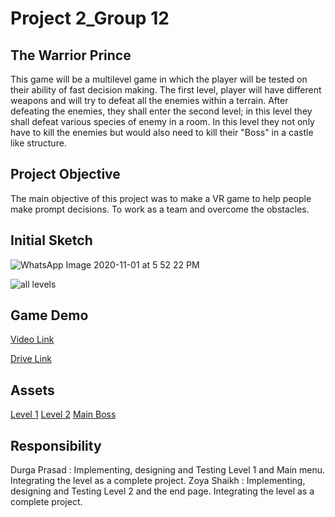 # Project 2_Group 12

## The Warrior Prince
This game will be a multilevel game in which the player will be tested on their ability of fast decision making. The first level, player will have different weapons and will try 
to defeat all the enemies within a terrain. After defeating the enemies, they shall enter the second level; in this level they shall defeat various species of enemy in a room. In 
this level they not only have to kill the enemies but would also need to kill their "Boss" in a castle like structure.

## Project Objective 
The main objective of this project was to make a VR game to help people make prompt decisions. To work as a team and overcome the obstacles.
## Initial Sketch

![WhatsApp Image 2020-11-01 at 5 52 22 PM](https://user-images.githubusercontent.com/56169161/97818950-1edfe480-1c6b-11eb-945b-1480b0f9aba0.jpeg)

![all levels](https://user-images.githubusercontent.com/56169161/97818648-2a321080-1c69-11eb-891b-41c92f0f54c7.jpeg)

## Game Demo
[Video Link](https://youtu.be/fKnDLWXsRtU)

[Drive Link](https://drive.google.com/drive/folders/1kg0o7La-kHzNU8Nkm_ou7Gdnw0-QYMQX?usp=sharing)
## Assets
[Level 1](https://assetstore.unity.com/packages/3d/environments/nature-starter-kit-2-52977)
[Level 2](https://assetstore.unity.com/packages/3d/environments/ancient-jungle-temple-demo-123179)
[Main Boss](https://assetstore.unity.com/packages/3d/characters/insectoid-crab-monster-lurker-of-the-shores-20-animations-107223)


## Responsibility
Durga Prasad : Implementing, designing and Testing Level 1 and Main menu. Integrating the level as a complete project.
Zoya Shaikh : Implementing, designing and Testing Level 2 and the end page. Integrating the level as a complete project.
